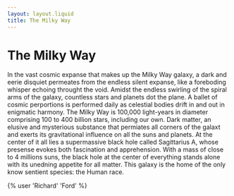 ```yaml
---
layout: layout.liquid
title: The Milky Way
---
```

# The **Milky** Way

In the vast cosmic expanse that makes up the Milky Way galaxy, a dark and eerie disquiet permeates from the endless silent expanse, like a foreboding whisper echoing throught the void. Amidst the endless swirling of the spiral arms of the galaxy, countless stars and planets dot the plane. A ballet of cosmic perportions is performed daily as celestial bodies drift in and out in enigmatic harmony. The Milky Way is 100,000 light-years in diameter comprising 100 to 400 billion stars, including our own. Dark matter, an elusive and mysterious substance that permiates all corners of the galaxt and exerts its gravitational influence on all the suns and planets. At the center of it all lies a supermassive black hole called Sagittarius A, whose presense evokes both fascination and apprehension. With a mass of close to 4 millions suns, the black hole at the center of everything stands alone with its unedning appetite for all matter. This galaxy is the home of the only know sentient species: the Human race.

{% user 'Richard' 'Ford' %}